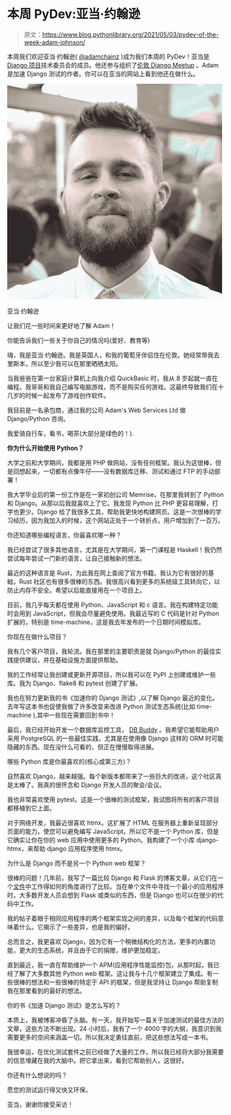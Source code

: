 # 本周 PyDev:亚当·约翰逊

> 原文：<https://www.blog.pythonlibrary.org/2021/05/03/pydev-of-the-week-adam-johnson/>

本周我们欢迎亚当·约翰逊( [@adamchainz](https://twitter.com/adamchainz) )成为我们本周的 PyDev！亚当是 [Django 项目](https://www.djangoproject.com/foundation/teams/)技术委员会的成员。他还参与组织了[伦敦 Django Meetup](https://www.djangolondon.com/) 。Adam 是加速 Django 测试的作者。你可以在亚当的网站上看到他还在做什么。

![](img/9c59e441585adbf4af9da3c832fe8d4b.png)

亚当·约翰逊

让我们花一些时间来更好地了解 Adam！

你能告诉我们一些关于你自己的情况吗(爱好、教育等)

嗨，我是亚当·约翰逊。我是英国人，和我的葡萄牙伴侣住在伦敦。她经常带我去里斯本，所以至少我可以在那里晒晒太阳。

当我爸爸在第一台家庭计算机上向我介绍 QuickBasic 时，我从 8 岁起就一直在编程。我哥哥和我自己编写电脑游戏，而不是购买任何游戏。这最终导致我们在十几岁的时候一起发布了游戏创作软件。

我目前是一名承包商，通过我的公司 Adam's Web Services Ltd 做 Django/Python 咨询。

我爱骑自行车，看书，喝茶(大部分是绿色的！).

**你为什么开始使用 Python？**

大学之前和大学期间，我都是用 PHP 做网站，没有任何框架。我认为这很棒，但是回想起来，一切都有点像牛仔——没有数据库迁移、测试和通过 FTP 的手动部署！

我大学毕业后的第一份工作是在一家初创公司 Memrise，在那里我转到了 Python 和 Django。从那以后我就喜欢上了它。我发现 Python 比 PHP 更容易理解，打字也更少。Django 给了我很多工具，帮助我更快地构建网页。这是一次很棒的学习经历，因为我加入的时候，这个网站正处于一个转折点，用户增加到了一百万。

你还知道哪些编程语言，你最喜欢哪一种？

我已经尝试了很多其他语言，尤其是在大学期间，第一门课程是 Haskell！我仍然尝试每年尝试一门新的语言，让自己接触新的想法。

最近的这种语言是 Rust，为此我在网上查阅了官方书籍。我认为它有很好的基础，Rust 社区也有很多很棒的东西。我很高兴看到更多的系统级工具转向它，以防止内存不安全。希望以后能直接用在一个项目上。

目前，我几乎每天都在使用 Python、JavaScript 和 c 语言。我在构建特定功能时会用到 JavaScript，但我会尽量避免使用。我最近写的 C 代码是针对 Python 扩展的，特别是 time-machine，这是我去年发布的一个日期时间模拟库。

你现在在做什么项目？

我有几个客户项目，我轮流。我在那里的主要职责是就 Django/Python 的最佳实践提供建议，并在基础设施方面提供帮助。

我的工作经常让我创建或更新开源项目，所以我可以在 PyPI 上创建或维护一些库。我为 Django、flake8 和 pytest 创建了扩展。

我也在努力更新我的书《加速你的 Django 测试》,以了解 Django 最近的变化。去年写这本书也促使我做了许多改变来改进 Python 测试生态系统(比如 time-machine ),其中一些现在需要回到书中！

最后，我已经开始开发一个数据库监控工具， [DB Buddy](https://db-buddy.com/) 。我希望它能帮助用户采用 PostgreSQL 的一些最佳实践，尤其是在使用像 Django 这样的 ORM 时可能隐藏的东西。现在没什么可看的，但正在慢慢取得进展。

哪些 Python 库是你最喜欢的(核心或第三方)？

自然喜欢 Django，越来越强。每个新版本都带来了一些巨大的改进，这个社区真是太棒了。我真的很怀念和 Django 开发人员的聚会/会议。

我也非常喜欢使用 pytest。这是一个很棒的测试框架，我试图将所有的客户项目都移植到它上面。

对于网络开发，我最近很喜欢 htmx。这扩展了 HTML 在服务器上重新呈现部分页面的能力，使您可以避免编写 JavaScript。所以它不是一个 Python 库，但是它确实让你在你的 web 应用中使用更多的 Python。我构建了一个小库 django-htmx，来帮助 django 应用程序使用 htmx。

为什么是 Django 而不是另一个 Python web 框架？

很棒的问题！几年前，我写了一篇比较 Django 和 Flask 的博客文章，从它们在一个[文件](https://adamj.eu/tech/2019/04/03/django-versus-flask-with-single-file-applications/)中工作得如何的角度进行了比较。当在单个文件中寻找一个最小的应用程序时，大多数开发人员会想到 Flask 或类似的东西，但是 Django 也可以在很少的代码中工作。

我的帖子着眼于相同应用程序的两个框架实现之间的差异，以及每个框架的代码意味着什么。它揭示了一些差异，也是我的偏好。

总而言之，我更喜欢 Django，因为它有一个稍微结构化的方法，更多的内置功能，更大的生态系统，并且由于它的捐赠，维护更加稳定。

直到最近，我一直在帮助维护一个 APM(应用程序性能监控)包，从那时起，我已经了解了大多数其他 Python web 框架。这让我与十几个框架建立了集成。有一些很棒的想法和一些很棒的特定于 API 的框架，但是我坚持让 Django 帮助复制我在那里看到的最好的想法。

你的书《加速 Django 测试》是怎么写的？

本质上，我被博客冲昏了头脑。有一天，我开始写一篇关于加速测试的最佳方法的文章，这些方法不断出现。24 小时后，我有了一个 4000 字的大纲，我意识到我需要更多的空间来涵盖一切。所以我决定勇往直前，把这些想法写成一本书。

我很幸运，在优化测试套件之前已经做了大量的工作，所以我已经将大部分我需要的信息埋藏在我的大脑中。把它拿出来，看到它帮助别人，这很好。

你还有什么想说的吗？

愿您的测试运行得又快又环保。

亚当，谢谢你接受采访！